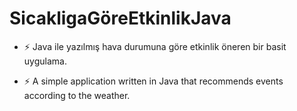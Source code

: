 ﻿# SicakligaGöreEtkinlikJava

 - :zap: Java ile yazılmış hava durumuna göre etkinlik öneren bir basit uygulama. 

 - :zap: A simple application written in Java that recommends events according to the weather. 

